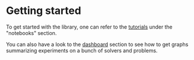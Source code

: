 # Getting started

To get started with the library,
one can refer to the [tutorials](./notebooks) under the "notebooks" section.

You can also have a look to the [dashboard](dashboard.md) section to see how
to get graphs summarizing experiments on a bunch of solvers and problems.
